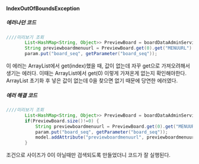 
####  IndexOutOfBoundsException

##### 에러나던 코드
 ```java
////미리보기 조회
		List<HashMap<String, Object>> PreviewBoard = boardDataAdminService.getPreviewBoard(param);
		String previewboardmenuurl = PreviewBoard.get(0).get("MENUURL").toString();
		param.put("board_seq", getParameter("board_seq"));
```
이 에러는 ArrayList에서 get(index)했을 때, 값이 없는데 자꾸 get으로 가져오려해서 생기는 에러다.
이때는 ArrayList에서 get(0) 이렇게 가져온게 없는지 확인해야한다.
ArrayList 초기화 후 넣은 값이 없는데 0을 찾으면 없기 때문에 당연한 에러였다.



#####  에러 해결 코드
 ```java
////미리보기 조회
        List<HashMap<String, Object>> PreviewBoard = boardDataAdminService.getPreviewBoard(param);
        if(PreviewBoard.size()!=0) {
            String previewboardmenuurl = PreviewBoard.get(0).get("MENUURL").toString();
            param.put("board_seq", getParameter("board_seq"));
            model.addAttribute("previewboardmenuurl", previewboardmenuurl);
        }
```
조건으로 사이즈가 0이 아닐때만 검색되도록 만들었더니 코드가 잘 실행된다.
